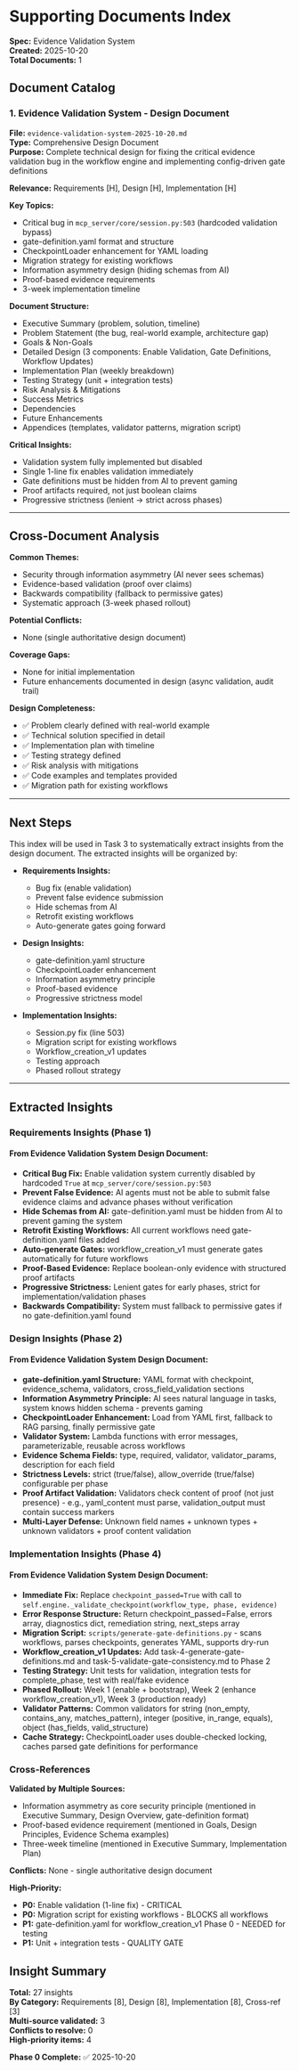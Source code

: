 # Supporting Documents Index

**Spec:** Evidence Validation System  
**Created:** 2025-10-20  
**Total Documents:** 1

## Document Catalog

### 1. Evidence Validation System - Design Document

**File:** `evidence-validation-system-2025-10-20.md`  
**Type:** Comprehensive Design Document  
**Purpose:** Complete technical design for fixing the critical evidence validation bug in the workflow engine and implementing config-driven gate definitions

**Relevance:** Requirements [H], Design [H], Implementation [H]

**Key Topics:**
- Critical bug in `mcp_server/core/session.py:503` (hardcoded validation bypass)
- gate-definition.yaml format and structure
- CheckpointLoader enhancement for YAML loading
- Migration strategy for existing workflows
- Information asymmetry design (hiding schemas from AI)
- Proof-based evidence requirements
- 3-week implementation timeline

**Document Structure:**
- Executive Summary (problem, solution, timeline)
- Problem Statement (the bug, real-world example, architecture gap)
- Goals & Non-Goals
- Detailed Design (3 components: Enable Validation, Gate Definitions, Workflow Updates)
- Implementation Plan (weekly breakdown)
- Testing Strategy (unit + integration tests)
- Risk Analysis & Mitigations
- Success Metrics
- Dependencies
- Future Enhancements
- Appendices (templates, validator patterns, migration script)

**Critical Insights:**
- Validation system fully implemented but disabled
- Single 1-line fix enables validation immediately
- Gate definitions must be hidden from AI to prevent gaming
- Proof artifacts required, not just boolean claims
- Progressive strictness (lenient → strict across phases)

---

## Cross-Document Analysis

**Common Themes:**
- Security through information asymmetry (AI never sees schemas)
- Evidence-based validation (proof over claims)
- Backwards compatibility (fallback to permissive gates)
- Systematic approach (3-week phased rollout)

**Potential Conflicts:**
- None (single authoritative design document)

**Coverage Gaps:**
- None for initial implementation
- Future enhancements documented in design (async validation, audit trail)

**Design Completeness:**
- ✅ Problem clearly defined with real-world example
- ✅ Technical solution specified in detail
- ✅ Implementation plan with timeline
- ✅ Testing strategy defined
- ✅ Risk analysis with mitigations
- ✅ Code examples and templates provided
- ✅ Migration path for existing workflows

---

## Next Steps

This index will be used in Task 3 to systematically extract insights from the design document. The extracted insights will be organized by:

- **Requirements Insights:** 
  - Bug fix (enable validation)
  - Prevent false evidence submission
  - Hide schemas from AI
  - Retrofit existing workflows
  - Auto-generate gates going forward

- **Design Insights:** 
  - gate-definition.yaml structure
  - CheckpointLoader enhancement
  - Information asymmetry principle
  - Proof-based evidence
  - Progressive strictness model

- **Implementation Insights:** 
  - Session.py fix (line 503)
  - Migration script for existing workflows
  - Workflow_creation_v1 updates
  - Testing approach
  - Phased rollout strategy

---

## Extracted Insights

### Requirements Insights (Phase 1)

#### From Evidence Validation System Design Document:
- **Critical Bug Fix:** Enable validation system currently disabled by hardcoded `True` at `mcp_server/core/session.py:503`
- **Prevent False Evidence:** AI agents must not be able to submit false evidence claims and advance phases without verification
- **Hide Schemas from AI:** gate-definition.yaml must be hidden from AI to prevent gaming the system
- **Retrofit Existing Workflows:** All current workflows need gate-definition.yaml files added
- **Auto-generate Gates:** workflow_creation_v1 must generate gates automatically for future workflows
- **Proof-Based Evidence:** Replace boolean-only evidence with structured proof artifacts
- **Progressive Strictness:** Lenient gates for early phases, strict for implementation/validation phases
- **Backwards Compatibility:** System must fallback to permissive gates if no gate-definition.yaml found

### Design Insights (Phase 2)

#### From Evidence Validation System Design Document:
- **gate-definition.yaml Structure:** YAML format with checkpoint, evidence_schema, validators, cross_field_validation sections
- **Information Asymmetry Principle:** AI sees natural language in tasks, system knows hidden schema - prevents gaming
- **CheckpointLoader Enhancement:** Load from YAML first, fallback to RAG parsing, finally permissive gate
- **Validator System:** Lambda functions with error messages, parameterizable, reusable across workflows
- **Evidence Schema Fields:** type, required, validator, validator_params, description for each field
- **Strictness Levels:** strict (true/false), allow_override (true/false) configurable per phase
- **Proof Artifact Validation:** Validators check content of proof (not just presence) - e.g., yaml_content must parse, validation_output must contain success markers
- **Multi-Layer Defense:** Unknown field names + unknown types + unknown validators + proof content validation

### Implementation Insights (Phase 4)

#### From Evidence Validation System Design Document:
- **Immediate Fix:** Replace `checkpoint_passed=True` with call to `self.engine._validate_checkpoint(workflow_type, phase, evidence)`
- **Error Response Structure:** Return checkpoint_passed=False, errors array, diagnostics dict, remediation string, next_steps array
- **Migration Script:** `scripts/generate-gate-definitions.py` - scans workflows, parses checkpoints, generates YAML, supports dry-run
- **Workflow_creation_v1 Updates:** Add task-4-generate-gate-definitions.md and task-5-validate-gate-consistency.md to Phase 2
- **Testing Strategy:** Unit tests for validation, integration tests for complete_phase, test with real/fake evidence
- **Phased Rollout:** Week 1 (enable + bootstrap), Week 2 (enhance workflow_creation_v1), Week 3 (production ready)
- **Validator Patterns:** Common validators for string (non_empty, contains_any, matches_pattern), integer (positive, in_range, equals), object (has_fields, valid_structure)
- **Cache Strategy:** CheckpointLoader uses double-checked locking, caches parsed gate definitions for performance

### Cross-References

**Validated by Multiple Sources:** 
- Information asymmetry as core security principle (mentioned in Executive Summary, Design Overview, gate-definition format)
- Proof-based evidence requirement (mentioned in Goals, Design Principles, Evidence Schema examples)
- Three-week timeline (mentioned in Executive Summary, Implementation Plan)

**Conflicts:** None - single authoritative design document

**High-Priority:** 
- **P0:** Enable validation (1-line fix) - CRITICAL
- **P0:** Migration script for existing workflows - BLOCKS all workflows
- **P1:** gate-definition.yaml for workflow_creation_v1 Phase 0 - NEEDED for testing
- **P1:** Unit + integration tests - QUALITY GATE

## Insight Summary

**Total:** 27 insights  
**By Category:** Requirements [8], Design [8], Implementation [8], Cross-ref [3]  
**Multi-source validated:** 3  
**Conflicts to resolve:** 0  
**High-priority items:** 4

**Phase 0 Complete:** ✅ 2025-10-20
